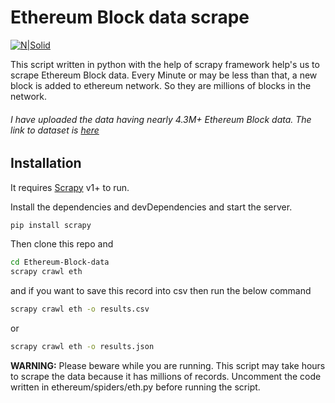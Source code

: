 # Ethereum Block data scrape

[![N|Solid](https://miro.medium.com/max/1200/1*YJNS0JVl7RsVDTmORGZ6xA.png)](https://scrapy.org/)

This script written in python with the help of scrapy framework help's us to scrape Ethereum Block data. Every Minute or may be less than that, a new block is added to ethereum network. So they are millions of blocks in the network.

 
###### I have uploaded the data having nearly 4.3M+ Ethereum Block data. The link to dataset is [here](https://www.kaggle.com/muhammedabdulazeem/ethereum-block-data) 


## Installation

It requires [Scrapy](https://scrapy.org/) v1+ to run.

Install the dependencies and devDependencies and start the server.

```sh
pip install scrapy
```

Then clone this repo and 

```sh
cd Ethereum-Block-data
scrapy crawl eth
```

and if you want to save this record into csv then run the below command

```sh
scrapy crawl eth -o results.csv
```

or

```sh
scrapy crawl eth -o results.json
```

**WARNING:** Please beware while you are running. This script may take hours to scrape the data because it has millions of records. Uncomment the code written in ethereum/spiders/eth.py before running the script.